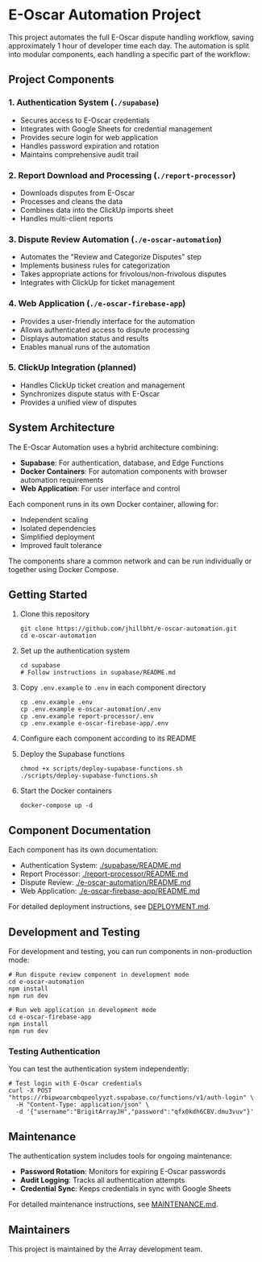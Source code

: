 # E-Oscar Automation Project

This project automates the full E-Oscar dispute handling workflow, saving approximately 1 hour of developer time each day. The automation is split into modular components, each handling a specific part of the workflow:

## Project Components

### 1. Authentication System (`./supabase`)
- Secures access to E-Oscar credentials
- Integrates with Google Sheets for credential management
- Provides secure login for web application
- Handles password expiration and rotation
- Maintains comprehensive audit trail

### 2. Report Download and Processing (`./report-processor`)
- Downloads disputes from E-Oscar
- Processes and cleans the data
- Combines data into the ClickUp imports sheet
- Handles multi-client reports

### 3. Dispute Review Automation (`./e-oscar-automation`)
- Automates the "Review and Categorize Disputes" step
- Implements business rules for categorization
- Takes appropriate actions for frivolous/non-frivolous disputes
- Integrates with ClickUp for ticket management

### 4. Web Application (`./e-oscar-firebase-app`)
- Provides a user-friendly interface for the automation
- Allows authenticated access to dispute processing
- Displays automation status and results
- Enables manual runs of the automation

### 5. ClickUp Integration (planned)
- Handles ClickUp ticket creation and management
- Synchronizes dispute status with E-Oscar
- Provides a unified view of disputes

## System Architecture

The E-Oscar Automation uses a hybrid architecture combining:
- **Supabase**: For authentication, database, and Edge Functions
- **Docker Containers**: For automation components with browser automation requirements
- **Web Application**: For user interface and control

Each component runs in its own Docker container, allowing for:
- Independent scaling
- Isolated dependencies
- Simplified deployment
- Improved fault tolerance

The components share a common network and can be run individually or together using Docker Compose.

## Getting Started

1. Clone this repository
   ```
   git clone https://github.com/jhillbht/e-oscar-automation.git
   cd e-oscar-automation
   ```

2. Set up the authentication system
   ```
   cd supabase
   # Follow instructions in supabase/README.md
   ```

3. Copy `.env.example` to `.env` in each component directory
   ```
   cp .env.example .env
   cp .env.example e-oscar-automation/.env
   cp .env.example report-processor/.env
   cp .env.example e-oscar-firebase-app/.env
   ```

4. Configure each component according to its README

5. Deploy the Supabase functions
   ```
   chmod +x scripts/deploy-supabase-functions.sh
   ./scripts/deploy-supabase-functions.sh
   ```

6. Start the Docker containers
   ```
   docker-compose up -d
   ```

## Component Documentation

Each component has its own documentation:

- Authentication System: [./supabase/README.md](./supabase/README.md)
- Report Processor: [./report-processor/README.md](./report-processor/README.md)
- Dispute Review: [./e-oscar-automation/README.md](./e-oscar-automation/README.md)
- Web Application: [./e-oscar-firebase-app/README.md](./e-oscar-firebase-app/README.md)

For detailed deployment instructions, see [DEPLOYMENT.md](./DEPLOYMENT.md).

## Development and Testing

For development and testing, you can run components in non-production mode:

```
# Run dispute review component in development mode
cd e-oscar-automation
npm install
npm run dev

# Run web application in development mode
cd e-oscar-firebase-app
npm install
npm run dev
```

### Testing Authentication

You can test the authentication system independently:

```
# Test login with E-Oscar credentials
curl -X POST "https://rbipwoarcmbqpeolyyzt.supabase.co/functions/v1/auth-login" \
  -H "Content-Type: application/json" \
  -d '{"username":"BrigitArrayJH","password":"qfx0kdh6CBV.dmu3vuv"}'
```

## Maintenance

The authentication system includes tools for ongoing maintenance:

- **Password Rotation**: Monitors for expiring E-Oscar passwords
- **Audit Logging**: Tracks all authentication attempts
- **Credential Sync**: Keeps credentials in sync with Google Sheets

For detailed maintenance instructions, see [MAINTENANCE.md](./MAINTENANCE.md).

## Maintainers

This project is maintained by the Array development team.
